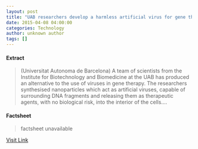```yaml
---
layout: post
title: "UAB researchers develop a harmless artificial virus for gene therapy"
date: 2015-04-08 04:00:00
categories: Technology
author: unknown author
tags: []
---
```



#### Extract
>(Universitat Autonoma de Barcelona) A team of scientists from the Institute for Biotechnology and Biomedicine at the UAB has produced an alternative to the use of viruses in gene therapy. The researchers synthesised nanoparticles which act as artificial viruses, capable of surrounding DNA fragments and releasing them as therapeutic agents, with no biological risk, into the interior of the cells....

#### Factsheet
>factsheet unavailable

[Visit Link](http://www.eurekalert.org/pub_releases/2015-04/uadb-urd040815.php)


